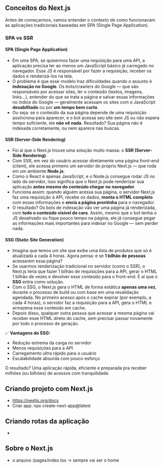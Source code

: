 ## Conceitos do Next.js

Antes de começarmos, vamos entender o contexto de como funcionavam as aplicações tradicionais baseadas em SPA (Single Page Application).

### SPA vs SSR

#### SPA (Single Page Application)

- Em uma SPA, se quisermos fazer uma requisição para uma API, a aplicação precisa ter ao menos um JavaScript básico já carregado no navegador. Esse JS é responsável por fazer a requisição, receber os dados e renderizá-los na tela.
- O problema é que esse modelo traz dificuldades quando o assunto é **indexação no Google**. Os bots/crawlers do Google — que são responsáveis por acessar sites, ler o conteúdo (textos, imagens, links...), entender do que se trata a página e salvar essas informações no índice do Google — geralmente acessam os sites com o JavaScript **desabilitado** ou por **um tempo bem curto**.
- Ou seja: se o conteúdo da sua página depende de uma requisição assíncrona para aparecer, e o bot acessa seu site sem JS ou não espera tempo suficiente, ele **não vê nada**. Resultado? Sua página não é indexada corretamente, ou nem aparece nas buscas.

#### SSR (Server-Side Rendering)

- Foi aí que o Next.js trouxe uma solução muito massa: o **SSR (Server-Side Rendering)**.
- Com SSR, em vez do usuário acessar diretamente uma página front-end (client), ele acessa primeiro um servidor do próprio Next.js — que roda em um ambiente **Node.js**.
- Como o React é apenas JavaScript, e o Node.js consegue rodar JS no lado do servidor, isso significa que o Next.js pode renderizar sua aplicação **antes mesmo do conteúdo chegar no navegador**.
- Funciona assim: quando alguém acessa sua página, o servidor Next.js faz uma requisição à API, recebe os dados, **monta o HTML completo** com essas informações e **envia a página prontinha** para o navegador.
- O resultado? Os bots de indexação vão ver uma página já renderizada, com **todo o conteúdo visível de cara**. Assim, mesmo que o bot tenha o JS desativado ou fique pouco tempo na página, ele já consegue pegar as informações mais importantes para indexar no Google — sem perder nada.

#### SSG (Static Site Generation)

- Imagina que temos um site que exibe uma lista de produtos que só é atualizada a cada 4 horas. Agora pensa: e se **1 bilhão de pessoas** acessarem essa página?
- Se usarmos renderização tradicional no servidor (como o SSR), o Next.js teria que fazer 1 bilhão de requisições para a API, gerar o HTML 1 bilhão de vezes e devolver esse conteúdo para o front-end. É aí que o **SSG** entra como solução.
- Com o SSG, o Next.js gera o HTML de forma estática **apenas uma vez**, durante o processo de build ou com base em uma revalidação agendada. No primeiro acesso após o cache expirar (por exemplo, a cada 4 horas), o servidor faz a requisição para a API, gera o HTML e armazena esse conteúdo em cache.
- Depois disso, qualquer outra pessoa que acessar a mesma página vai receber esse HTML direto do cache, sem precisar passar novamente por todo o processo de geração.

✅ **Vantagens do SSG:**

- Redução extrema da carga no servidor
- Menos requisições para a API
- Carregamento ultra rápido para o usuário
- Escalabilidade absurda com pouco esforço

O resultado? Uma aplicação rápida, eficiente e preparada pra receber milhões (ou bilhões) de acessos com tranquilidade.

## Criando projeto com Next.js

- https://nextjs.org/docs
- Criar app: npx create-next-app@latest

## Criando rotas da aplicação

-

## Sobre o Next.js

- o arquivo /pages/index.tsx -> sempre vai ser o home
